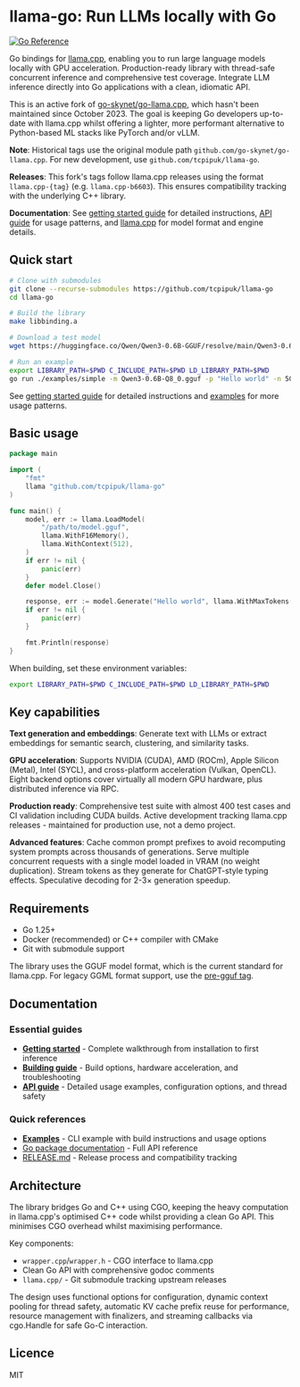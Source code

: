 # llama-go: Run LLMs locally with Go

[![Go Reference](https://pkg.go.dev/badge/github.com/tcpipuk/llama-go.svg)](https://pkg.go.dev/github.com/tcpipuk/llama-go)

Go bindings for [llama.cpp](https://github.com/ggml-org/llama.cpp), enabling you to run large
language models locally with GPU acceleration. Production-ready library with thread-safe concurrent
inference and comprehensive test coverage. Integrate LLM inference directly into Go applications
with a clean, idiomatic API.

This is an active fork of [go-skynet/go-llama.cpp](https://github.com/go-skynet/go-llama.cpp),
which hasn't been maintained since October 2023. The goal is keeping Go developers up-to-date with
llama.cpp whilst offering a lighter, more performant alternative to Python-based ML stacks like
PyTorch and/or vLLM.

**Note**: Historical tags use the original module path `github.com/go-skynet/go-llama.cpp`. For
new development, use `github.com/tcpipuk/llama-go`.

**Releases**: This fork's tags follow llama.cpp releases using the format `llama.cpp-{tag}` (e.g.
`llama.cpp-b6603`). This ensures compatibility tracking with the underlying C++ library.

**Documentation**: See [getting started guide](docs/getting-started.md) for detailed instructions,
[API guide](docs/api-guide.md) for usage patterns, and
[llama.cpp](https://github.com/ggml-org/llama.cpp) for model format and engine details.

## Quick start

```bash
# Clone with submodules
git clone --recurse-submodules https://github.com/tcpipuk/llama-go
cd llama-go

# Build the library
make libbinding.a

# Download a test model
wget https://huggingface.co/Qwen/Qwen3-0.6B-GGUF/resolve/main/Qwen3-0.6B-Q8_0.gguf

# Run an example
export LIBRARY_PATH=$PWD C_INCLUDE_PATH=$PWD LD_LIBRARY_PATH=$PWD
go run ./examples/simple -m Qwen3-0.6B-Q8_0.gguf -p "Hello world" -n 50
```

See [getting started guide](docs/getting-started.md) for detailed instructions and
[examples](examples/README.md) for more usage patterns.

## Basic usage

```go
package main

import (
    "fmt"
    llama "github.com/tcpipuk/llama-go"
)

func main() {
    model, err := llama.LoadModel(
        "/path/to/model.gguf",
        llama.WithF16Memory(),
        llama.WithContext(512),
    )
    if err != nil {
        panic(err)
    }
    defer model.Close()

    response, err := model.Generate("Hello world", llama.WithMaxTokens(50))
    if err != nil {
        panic(err)
    }

    fmt.Println(response)
}
```

When building, set these environment variables:

```bash
export LIBRARY_PATH=$PWD C_INCLUDE_PATH=$PWD LD_LIBRARY_PATH=$PWD
```

## Key capabilities

**Text generation and embeddings**: Generate text with LLMs or extract embeddings for semantic
search, clustering, and similarity tasks.

**GPU acceleration**: Supports NVIDIA (CUDA), AMD (ROCm), Apple Silicon (Metal), Intel (SYCL), and
cross-platform acceleration (Vulkan, OpenCL). Eight backend options cover virtually all modern GPU
hardware, plus distributed inference via RPC.

**Production ready**: Comprehensive test suite with almost 400 test cases and CI validation
including CUDA builds. Active development tracking llama.cpp releases - maintained for production
use, not a demo project.

**Advanced features**: Cache common prompt prefixes to avoid recomputing system prompts across
thousands of generations. Serve multiple concurrent requests with a single model loaded in VRAM (no
weight duplication). Stream tokens as they generate for ChatGPT-style typing effects. Speculative
decoding for 2-3× generation speedup.

## Requirements

- Go 1.25+
- Docker (recommended) or C++ compiler with CMake
- Git with submodule support

The library uses the GGUF model format, which is the current standard for llama.cpp. For legacy
GGML format support, use the
[pre-gguf tag](https://github.com/tcpipuk/llama-go/releases/tag/pre-gguf).

## Documentation

### Essential guides

- **[Getting started](docs/getting-started.md)** - Complete walkthrough from installation to first inference
- **[Building guide](docs/building.md)** - Build options, hardware acceleration, and troubleshooting
- **[API guide](docs/api-guide.md)** - Detailed usage examples, configuration options, and thread safety

### Quick references

- **[Examples](examples/README.md)** - CLI example with build instructions and usage options
- [Go package documentation](https://pkg.go.dev/github.com/tcpipuk/llama-go) - Full API reference
- [RELEASE.md](RELEASE.md) - Release process and compatibility tracking

## Architecture

The library bridges Go and C++ using CGO, keeping the heavy computation in llama.cpp's optimised
C++ code whilst providing a clean Go API. This minimises CGO overhead whilst maximising
performance.

Key components:

- `wrapper.cpp`/`wrapper.h` - CGO interface to llama.cpp
- Clean Go API with comprehensive godoc comments
- `llama.cpp/` - Git submodule tracking upstream releases

The design uses functional options for configuration, dynamic context pooling for thread safety,
automatic KV cache prefix reuse for performance, resource management with finalizers, and streaming
callbacks via cgo.Handle for safe Go-C interaction.

## Licence

MIT
